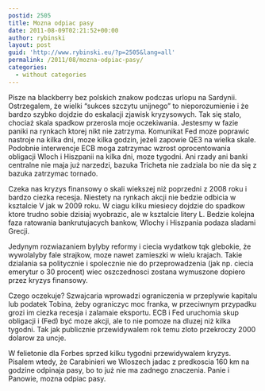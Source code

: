 ```yaml
---
postid: 2505
title: Mozna odpiac pasy
date: 2011-08-09T02:21:52+00:00
author: rybinski
layout: post
guid: 'http://www.rybinski.eu/?p=2505&lang=all'
permalink: /2011/08/mozna-odpiac-pasy/
categories:
  - without categories
---
```

Pisze na blackberry bez polskich znakow podczas urlopu na Sardynii. Ostrzegalem, że wielki “sukces szczytu unijnego” to nieporozumienie i że bardzo szybko dojdzie do eskalacji zjawisk kryzysowych. Tak się stalo, chociaż skala spadkow przerosla moje oczekiwania. Jestesmy w fazie paniki na rynkach ktorej nikt nie zatrzyma. Komunikat Fed moze poprawic nastroje na kilka dni, moze kilka godzin, jeżeli zapowie QE3 na wielka skale. Podobnie interwencje ECB moga zatrzymac wzrost oprocentowania obligacji Wloch i Hiszpanii na kilka dni, moze tygodni. Ani rzady ani banki centralne nie maja już narzedzi, bazuka Tricheta nie zadziala bo nie da się z bazuka zatrzymac tornado.

Czeka nas kryzys finansowy o skali wiekszej niż poprzedni z 2008 roku i bardzo ciezka recesja. Niestety na rynkach akcji nie bedzie odbicia w ksztalcie V jak w 2009 roku. W ciagu kilku miesiecy dojdzie do spadkow ktore trudno sobie dzisiaj wyobrazic, ale w ksztalcie litery L. Bedzie kolejna faza ratowania bankrutujacych bankow, Wlochy i Hiszpania podaza sladami Grecji.

Jedynym rozwiazaniem bylyby reformy i ciecia wydatkow tqk glebokie, że wywolalyby fale strajkow, moze nawet zamieszki w wielu krajach. Takie dzialania sa politycznie i spolecznie nie do przeprowadzenia (jak np. ciecia emerytur o 30 procent) wiec oszczednosci zostana wymuszone dopiero przez kryzys finansowy.

Czego oczekuje? Szwajcaria wprowadzi ograniczenia w przeplywie kapitalu lub podatek Tobina, żeby ograniczyc moc franka, w przeciwnym przypadku grozi im ciezka recesja i zalamaie eksportu. ECB i Fed uruchomia skup obligacji i (Fed) być moze akcji, ale to nie pomoze na dluzej niż kilka tygodni. Tak jak publicznie przewidywalem rok temu zloto przekroczy 2000 dolarow za uncje.

W felietonie dla Forbes sprzed kilku tygodni przewidywalem kryzys. Pisalem wtedy, że Carabinieri we Wloszech jadac z predkoscia 160 km na godzine odpinaja pasy, bo to już nie ma zadnego znaczenia. Panie i Panowie, mozna odpiac pasy.
